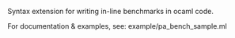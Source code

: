 Syntax extension for writing in-line benchmarks in ocaml code.

For documentation & examples, see: 
    example/pa_bench_sample.ml
